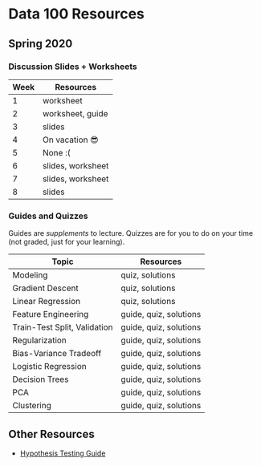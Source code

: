 # Data 100 Resources

## Spring 2020

### Discussion Slides + Worksheets

| Week | Resources |
| ---- | --------- |
| 1 | worksheet |
| 2 | worksheet, guide |
| 3 | slides |
| 4 | On vacation 😎 |
| 5 | None :( |
| 6 | slides, worksheet |
| 7 | slides, worksheet |
| 8 | slides |

### Guides and Quizzes

Guides are *supplements* to lecture. Quizzes are for you to do on your time (not graded, just for your learning).

| Topic | Resources |
| ----- | --------- |
| Modeling | quiz, solutions |
| Gradient Descent | quiz, solutions |
| Linear Regression | quiz, solutions |
| Feature Engineering | guide, quiz, solutions |
| Train-Test Split, Validation | guide, quiz, solutions |
| Regularization | guide, quiz, solutions |
| Bias-Variance Tradeoff | guide, quiz, solutions |
| Logistic Regression | guide, quiz, solutions |
| Decision Trees | guide, quiz, solutions |
| PCA | guide, quiz, solutions |
| Clustering | guide, quiz, solutions |

## Other Resources

- [Hypothesis Testing Guide](https://hackmd.io/@rkunani/hypothesis-testing)  
